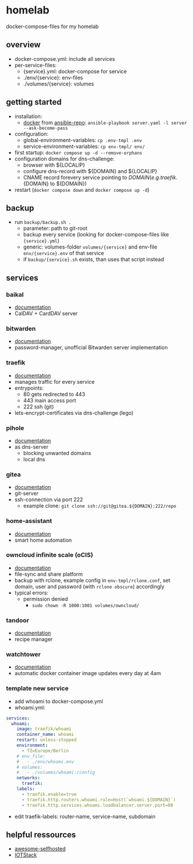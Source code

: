 # homelab
docker-compose-files for my homelab

## overview
* docker-compose.yml: include all services
* per-service-files:
    * {service}.yml: docker-compose for service
    * ./env/{service}: env-files
    * ./volumes/{service}: volumes

## getting started
* installation:
    * [docker](https://docs.docker.com/manuals/) from [ansible-repo](https://github.com/Picole9/ansible): `ansible-playbook server.yaml -l server --ask-become-pass`
* configuration:
    * global-environment-variables: `cp .env-tmpl .env`
    * service-environment-variables: `cp env-tmpl/ env/`
* first startup: `docker compose up -d --remove-orphans`
* configuration domains for dns-challenge:
    * browser with ${LOCALIP}
    * configure dns-record with ${DOMAIN} and ${LOCALIP}
    * CNAME record forevery service pointing to ${DOMAIN} (e.g. traefik.${DOMAIN} to ${DOMAIN})
* restart (`docker compose down` and `docker compose up -d`)

## backup
* run `backup/backup.sh .`
    * parameter: path to git-root
    * backup every service (looking for docker-compose-files like `{service}.yml`)
    * generic: volumes-folder `volumes/{service}` and env-file `env/{service}.env` of that service
    * if `backup/{service}.sh` exists, than uses that script instead

## services

### baikal
* [documentation](https://sabre.io/baikal/)
* CalDAV + CardDAV server

### bitwarden
* [documentation](https://github.com/dani-garcia/vaultwarden/wiki)
* password-manager, unofficial Bitwarden server implementation

### traefik
* [documentation](https://doc.traefik.io/traefik/)
* manages traffic for every service
* entrypoints:
    * 80 gets redirected to 443
    * 443 main access port
    * 222 ssh (git)
* lets-encrypt-certificates via dns-challenge (lego)

### pihole
* [documentation](https://pi-hole.net/)
* as dns-server
    * blocking unwanted domains
    * local dns

### gitea
* [documentation](https://docs.gitea.com/)
* git-server
* ssh-connection via port 222
    * example clone: `git clone ssh://git@gitea.${DOMAIN}:222/repo`

### home-assistant
* [documentation](https://www.home-assistant.io/)
* smart home automation

### owncloud infinite scale (oCIS)
* [documentation](https://owncloud.dev/ocis/)
* file-sync and share platform
* backup with rclone, example config in `env-tmpl/rclone.conf`, set domain, user and password (with `rclone obscure`) accordingly
* typical errors:
    * permission denied
        * `sudo chown -R 1000:1001 volumes/owncloud/`

### tandoor
* [documentation](https://docs.tandoor.dev/)
* recipe manager

### watchtower
* [documentation](https://containrrr.dev/watchtower/)
* automatic docker container image updates every day at 4am

### template new service
* add whoami to docker-compose.yml
* whoami.yml:
```yaml
services:
  whoami:
    image: traefik/whoami
    container_name: whoami
    restart: unless-stopped
    environment:
      - TZ=Europe/Berlin
    # env_file:
    #   - ./env/whoami.env
    # volumes:
    #   - ./volumes/whoami:/config
    networks:
      traefik:
    labels:
      - traefik.enable=true
      - traefik.http.routers.whoami.rule=Host(`whoami.${DOMAIN}`)
      - traefik.http.services.whoami.loadbalancer.server.port=80
```
* edit traefik-labels: router-name, service-name, subdomain

## helpful ressources
* [awesome-selfhosted](https://github.com/awesome-selfhosted/awesome-selfhosted)
* [IOTStack](https://sensorsiot.github.io/IOTstack/)
